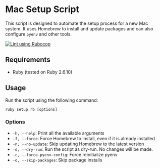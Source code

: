 # Mac Setup Script

This script is designed to automate the setup process for a new Mac system. It uses Homebrew to install and update packages and can also configure `pyenv` and other tools.

[![Lint using Rubocop](https://github.com/AndrewBreyen/mac-setup-scripts/actions/workflows/lint.yml/badge.svg)](https://github.com/AndrewBreyen/mac-setup-scripts/actions/workflows/lint.yml)

## Requirements

- Ruby (tested on Ruby 2.6.10)

## Usage

Run the script using the following command:

```
ruby setup.rb [options]
```

### Options

- `-h, --help`: Print all the available arguments
- `-f, --force`: Force Homebrew to install, even if it is already installed
- `-n, --no-update`: Skip updating Homebrew to the latest version
- `-d, --dry-run`: Run the script as dry-run. No changes will be made.
- `-c, --force-pyenv-config`: Force reinitialize pyenv
- `-o, --skip-packages`: Skip package installs
